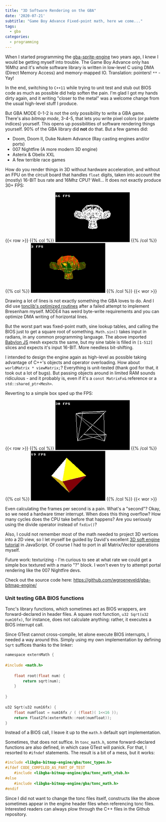```yaml
---
title: "3D Software Rendering on the GBA"
date: '2020-07-21'
subtitle: "Game Boy Advance Fixed-point math, here we come..."
tags:
  - gba
categories:
  - programming
---
```


When I started programming the [gba-sprite-engine](https://github.com/wgroeneveld/gba-sprite-engine/) two years ago, I knew I would be getting myself into trouble. The Game Boy Advance only has 16Mhz and it's whole software library is written in low-level C using DMA (Direct Memory Access) and memory-mapped IO. Translation: pointers! `**` - Yay!

In the end, switching to `C++11` while trying to unit test and stub out BIOS code as much as possible did help soften the pain. I'm glad I got my hands dirty again, and it writing "closer to the metal" was a welcome change from the usual high-level stuff I produce. 

But GBA MODE 0-1-2 is not the only possibility to write a GBA game. There's also _bitmap mode_, 3-4-5, that lets you write pixel colors (or palette indices) yourself. This opens up possibilities of software rendering things yourself. 90% of the GBA library did **not** do that. But a few games did:

- Doom, Doom II, Duke Nukem Advance (Ray casting engines and/or ports)
- 007 Nightfire (A more modern 3D engine)
- Asterix & Obelix XXL
- A few terrible race games

How do you render things in 3D without hardware acceleration, and without an FPU on the circuit board that handles `float` digits, taken into account the (mostly) 16-BIT bus rate and 16Mhz CPU? Well... It does not exactly produce 30+ FPS:

{{< row >}}
{{% col %}}
![](https://github.com/wgroeneveld/gba-bitmap-engine/raw/master/img/monkey.gif?raw=true "Wireframing 507 vertices and 968 faces")
{{% /col %}}
{{% col %}}
![octahedron](https://github.com/wgroeneveld/gba-bitmap-engine/raw/master/img/raster.gif?raw=true "Trying to rasterize the same thing")
{{% /col %}}
{{< wor >}}

Drawing a lot of lines is not exactly something the GBA loves to do. And I did use [tonclib's optimized routines](https://www.coranac.com/tonc/text/toc.htm) after a failed attempt to implement Bresenham myself. MODE4 has weird byte-write requirements and you can optimize DMA writing of horizontal lines. 

But the worst part was fixed-point math, sine lookup tables, and calling the BIOS just to get a square root of something. `Math.sin()` takes input in radians, in any common programming language. The above imported [Babylon JS](https://sandbox.babylonjs.com) mesh expects the same, but my sine table is filled in `[1-512]` slices and expects it's input 16-BIT. More needless bit-shifting. 

I intended to design the engine again as high-level as possible taking advantage of C++'s objects and operator overloading. How about `worldMatrix * viewMatrix;`? Everything is unit-tested (thank god for that, it took out a lot of bugs). But passing objects around in limited RAM sounds ridiculous - and it probably is, even if it's a `const MatrixFx&` reference or a `std::shared_ptr<Mesh>`. 

Reverting to a simple box sped up the FPS:

{{< row >}}
{{% col %}}
![](https://github.com/wgroeneveld/gba-bitmap-engine/raw/master/img/wired2.gif?raw=true "A BabylonJS-exported Box. (including a bug)")
{{% /col %}}
{{% col %}}
![](https://github.com/wgroeneveld/gba-bitmap-engine/raw/master/img/octa.gif?raw=true "A rasterized octahedron, with back-face culling.")
{{% /col %}}
{{< wor >}}

Even calculating the frames per second is a pain. What's a "second"? Okay, so we need a hardware timer interrupt. When does this thing overflow? How many cycles does the CPU take before that happens? Are you seriously using the divide operator instead of `fxdiv()`?

Also, I could not remember most of the math needed to project 3D vertices into a 2D view, so I let myself be guided by David's excellent [3D soft engine tutorial](https://www.davrous.com/2013/06/13/tutorial-series-learning-how-to-write-a-3d-soft-engine-from-scratch-in-c-typescript-or-javascript/) in JavaScript. Of course I had to port in all Matrix/Vector operations myself.

Future work: texturizing - I'm curious to see at what rate we could get a simple box textured with a mario "?" block. I won't even try to attempt portal rendering like the 007 Nightfire devs. 

Check out the source code here: https://github.com/wgroeneveld/gba-bitmap-engine/

### Unit testing GBA BIOS functions

Tonc's library functions, which sometimes act as BIOS wrappers, are forward-declared in header files. A square root function, `u32 Sqrt(u32 num16fx)`, for instance, does not calculate anything: rather, it executes a BIOS interrupt call. 

Since GTest cannot cross-compile, let alone execute BIOS interrupts, I needed a way around this. Simply using my own implementation by defining `Sqrt` suffices thanks to the linker:

```c
namespace externMath {

#include <math.h>

    float root(float num) {
        return sqrt(num);
    }

}

u32 Sqrt(u32 num16fx) {
    float numfloat = num16fx / ( (float)( 1<<16 ));
    return float2fx(externMath::root(numfloat));
}
```

Instead of a BIOS call, I leave it up to the `math.h` default sqrt implementation.

Sometimes, that does not suffice. In `tonc_math.h`, some forward-declared functions are also defined, in which case GTest will panick. For that, I resorted to `#ifndef` statements. The result is a bit of a mess, but it works:

```c
#include <libgba-bitmap-engine/gba/tonc_types.h>
#ifdef CODE_COMPILED_AS_PART_OF_TEST
    #include <libgba-bitmap-engine/gba/tonc_math_stub.h>
#else
    #include <libgba-bitmap-engine/gba/tonc_math.h>
#endif
```

Since I did not want to change the tonc files itself, constructs like the above sometimes appear in the engine header files when referencing tonc files. Interested readers can always plow through the C++ files in the Github repository. 

